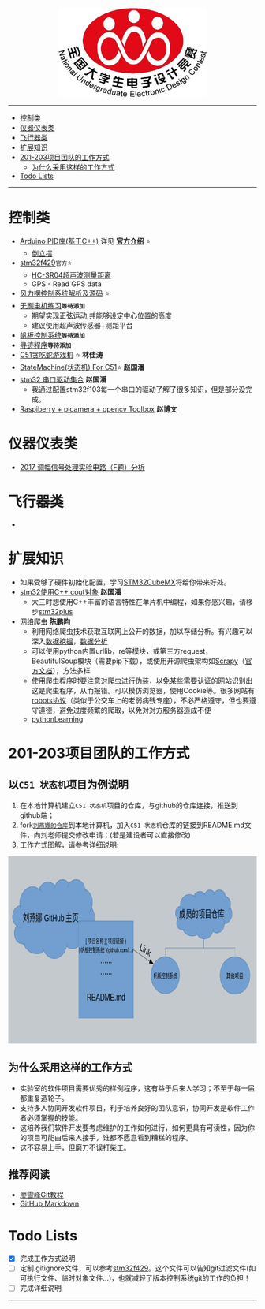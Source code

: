 <div align=center><img width="300" height="180" src="./picture/pic.jpg"/></div>

---

- [控制类](#控制类)
- [仪器仪表类](#仪器仪表类)
- [飞行器类](#飞行器类)
- [扩展知识](#扩展知识)
- [201-203项目团队的工作方式](#201-203项目团队的工作方式)
    - [为什么采用这样的工作方式](#为什么采用这样的工作方式)
- [Todo Lists](#todo-lists)

---
# 控制类
- [Arduino PID库(基于C++)](https://github.com/br3ttb/Arduino-PID-Library) 详见 **[官方介绍](http://playground.arduino.cc/Code/PIDLibrary)** :star:
    - [倒立摆](http://www.arduino.cn/forum.php?mod=viewthread&tid=3826&highlight=%E5%80%92%E7%AB%8B%E6%91%86)
- [stm32f429](https://github.com/MaJerle/stm32f429)`官方`:star:
    - [HC-SR04超声波测量距离](https://github.com/MaJerle/stm32f429/blob/master/00-STM32F429_LIBRARIES/tm_stm32f4_hcsr04.c)
    - GPS - Read GPS data
- [风力摆控制系统解析及源码](http://bbs.eeworld.com.cn/forum.php?mod=viewthread&tid=476344&extra=page%3D1&page=1) :star:
- [无刷电机练习]()**`等待添加`**
    - 期望实现正弦运动,并能够设定中心位置的高度
    - 建议使用超声波传感器+测距平台
- [帆板控制系统]()**`等待添加`**
- [寻迹程序]()**`等待添加`**
- [C51贪吃蛇游戏机](https://github.com/ywg121020/51_sanke_game) :star: **林佳涛**
- [StateMachine(状态机) For C51](https://github.com/zgpTree/c51_state_machine.git):star: **赵国潘**
- [stm32 串口驱动集合](https://github.com/zgpTree/stm32_serial_driver.git) **赵国潘**
    - 我通过配置stm32f103每一个串口的驱动了解了很多知识，但是部分没完成。
- [Raspiberry + picamera + opencv Toolbox](https://github.com/IyangDc/py_opencv_tools.git) **赵博文**


# 仪器仪表类
- [2017 调幅信号处理实验电路（F题）分析](https://wenku.baidu.com/view/7764e55d854769eae009581b6bd97f192379bf58.html) 

# 飞行器类
- 

# 扩展知识
- 如果受够了硬件初始化配置，学习[STM32CubeMX](http://www.st.com/content/st_com/zh/products/development-tools/software-development-tools/stm32-software-development-tools/stm32-configurators-and-code-generators/stm32cubemx.html)将给你带来好处。
- [stm32使用C++ cout对象](https://github.com/zgpTree/stm32_cppTest) **赵国潘**
    - 大三时想使用C++丰富的语言特性在单片机中编程，如果你感兴趣，请移步[stm32plus](https://github.com/andysworkshop/stm32plus)
- [网络爬虫](https://baike.baidu.com/item/%E7%BD%91%E7%BB%9C%E7%88%AC%E8%99%AB)   **陈鹏昀**
    - 利用网络爬虫技术获取互联网上公开的数据，加以存储分析。有兴趣可以深入[数据挖掘](https://baike.baidu.com/item/%E6%95%B0%E6%8D%AE%E6%8C%96%E6%8E%98)，[数据分析](https://baike.baidu.com/item/%E6%95%B0%E6%8D%AE%E5%88%86%E6%9E%90)
    - 可以使用python内置urllib，re等模块，或第三方request，BeautifulSoup模块（需要pip下载），或使用开源爬虫架构如[Scrapy](https://baike.baidu.com/item/scrapy)（[官方文档](https://doc.scrapy.org/en/latest/intro/overview.html)），方法多样
    - 使用爬虫程序时要注意对爬虫进行伪装，以免某些需要认证的网站识别出这是爬虫程序，从而报错。可以模仿浏览器，使用Cookie等。很多网站有[robots协议](https://baike.baidu.com/item/robots%E5%8D%8F%E8%AE%AE)（类似于公交车上的老弱病残专座），不必严格遵守，但也要遵守道德，避免过度频繁的爬取，以免对对方服务器造成不便
    - [pythonLearning](https://gitee.com/ChenPY95/pythonLearning) 

# 201-203项目团队的工作方式
## 以`C51 状态机`项目为例说明
1. 在本地计算机建立`C51 状态机`项目的仓库，与github的仓库连接，推送到github端；
1. fork[`刘燕娜的仓库`](https://github.com/mti05001/Electronic-Design-Contest)到本地计算机，加入`C51 状态机`仓库的链接到README.md文件，向刘老师提交修改申请；(若是建设者可以直接修改)
1. 工作方式图解，请参考[详细说明](#详细说明):
<div align=center><img width="750" height="380" src="./picture/工作方式图解.png"/></div>

## 为什么采用这样的工作方式
- 实验室的软件项目需要优秀的样例程序，这有益于后来人学习；不至于每一届都重复造轮子。
- 支持多人协同开发软件项目，利于培养良好的团队意识，协同开发是软件工作者必须掌握的技能。
- 这培养我们软件开发要考虑维护的工作如何进行，如何更具有可读性，因为你的项目可能由后来人接手，谁都不愿意看到糟糕的程序。
- 这不容易上手，但磨刀不误打柴工。

## 推荐阅读
- [廖雪峰Git教程](https://www.liaoxuefeng.com/wiki/0013739516305929606dd18361248578c67b8067c8c017b000/001373962845513aefd77a99f4145f0a2c7a7ca057e7570000)
- [GitHub Markdown](https://guides.github.com/features/mastering-markdown/)


# Todo Lists
- [x] 完成工作方式说明
- [ ] 定制.gitignore文件，可以参考[stm32f429](https://github.com/MaJerle/stm32f429)。这个文件可以告知git过滤文件(如可执行文件、临时对象文件...)，也就减轻了版本控制系统git的工作的负担！
- [ ] 完成详细说明

---
<!--# 附录>

